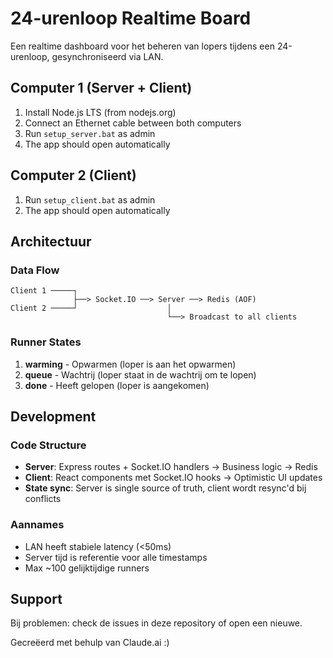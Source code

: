 # 24-urenloop Realtime Board

Een realtime dashboard voor het beheren van lopers tijdens een 24-urenloop, gesynchroniseerd via LAN.

## Computer 1 (Server + Client)
1. Install Node.js LTS (from nodejs.org)
2. Connect an Ethernet cable between both computers
3. Run `setup_server.bat` as admin
4. The app should open automatically

## Computer 2 (Client)
1. Run `setup_client.bat` as admin
2. The app should open automatically


## Architectuur

### Data Flow
```
Client 1 ─────┐
              ├──> Socket.IO ──> Server ──> Redis (AOF)
Client 2 ─────┘                    │
                                   └──> Broadcast to all clients
```

### Runner States
1. **warming** - Opwarmen (loper is aan het opwarmen)
2. **queue** - Wachtrij (loper staat in de wachtrij om te lopen)
3. **done** - Heeft gelopen (loper is aangekomen)

## Development

### Code Structure
- **Server**: Express routes + Socket.IO handlers → Business logic → Redis
- **Client**: React components met Socket.IO hooks → Optimistic UI updates
- **State sync**: Server is single source of truth, client wordt resync'd bij conflicts

### Aannames
- LAN heeft stabiele latency (<50ms)
- Server tijd is referentie voor alle timestamps
- Max ~100 gelijktijdige runners

## Support

Bij problemen: check de issues in deze repository of open een nieuwe.

Gecreëerd met behulp van Claude.ai :)
